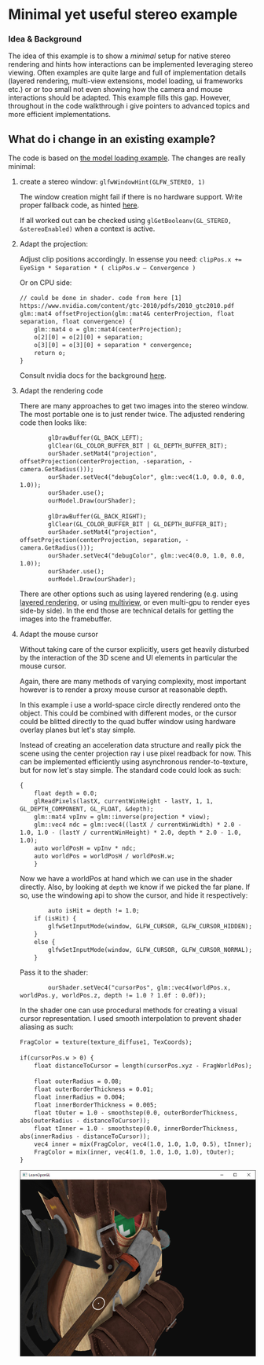 # Minimal yet useful stereo example

### Idea & Background

The idea of this example is to show a *minimal* setup for native stereo rendering and hints how interactions can be implemented leveraging stereo viewing. 
Often examples are quite large and full of implementation details (layered rendering, multi-view extensions, model loading, ui frameworks etc.) or or too small not even showing how the camera and mouse interactions should be adapted. This example fills this gap.
However, throughout in the code walkthrough i give pointers to advanced topics and more efficient implementations.


## What do i change in an existing example?

The code is based on [the model loading example](https://github.com/JoeyDeVries/LearnOpenGL/tree/a545a703f95893258d16dbe32f5ccbb6400fd213/src/3.model_loading/1.model_loading). The changes are really minimal:
1. create a stereo window: 
`glfwWindowHint(GLFW_STEREO, 1)`

    The window creation might fail if there is no hardware support. Write proper fallback code, as hinted [here](https://github.com/haraldsteinlechner/LearnOpenGL/blob/468c193368eba875d87d03a6e252663b61c12a55/src/8.guest/2024/8.stereo/stereo.cpp#L75).

    If all worked out can be checked using `glGetBooleanv(GL_STEREO, &stereoEnabled)` when a context is active.

2. Adapt the projection:

    Adjust clip positions accordingly. In essense you need: `clipPos.x += EyeSign * Separation * ( clipPos.w – Convergence )`

    Or on CPU side:
    ```
    // could be done in shader. code from here [1] https://www.nvidia.com/content/gtc-2010/pdfs/2010_gtc2010.pdf
    glm::mat4 offsetProjection(glm::mat4& centerProjection, float separation, float convergence) {
        glm::mat4 o = glm::mat4(centerProjection);
        o[2][0] = o[2][0] + separation;
        o[3][0] = o[3][0] + separation * convergence;
        return o;
    }
    ```

    Consult nvidia docs for the background [here](https://www.nvidia.com/content/gtc-2010/pdfs/2010_gtc2010.pdf).

3. Adapt the rendering code

    There are many approaches to get two images into the stereo window. The most portable one is to just render twice. The adjusted rendering code then looks like:
    ```
            glDrawBuffer(GL_BACK_LEFT);
            glClear(GL_COLOR_BUFFER_BIT | GL_DEPTH_BUFFER_BIT);
            ourShader.setMat4("projection", offsetProjection(centerProjection, -separation, -camera.GetRadius()));
            ourShader.setVec4("debugColor", glm::vec4(1.0, 0.0, 0.0, 1.0));
            ourShader.use(); 
            ourModel.Draw(ourShader);  

            glDrawBuffer(GL_BACK_RIGHT);
            glClear(GL_COLOR_BUFFER_BIT | GL_DEPTH_BUFFER_BIT);
            ourShader.setMat4("projection", offsetProjection(centerProjection, separation, -camera.GetRadius()));
            ourShader.setVec4("debugColor", glm::vec4(0.0, 1.0, 0.0, 1.0));
            ourShader.use();
            ourModel.Draw(ourShader); 
    ```

    There are other options such as using layered rendering (e.g. using [layered rendering](https://registry.khronos.org/OpenGL-Refpages/gl4/html/gl_Layer.xhtml), or using [multiview](https://registry.khronos.org/OpenGL/extensions/OVR/OVR_multiview.txt), or even multi-gpu to render eyes side-by side). In the end those are technical details for getting the images into the framebuffer.

4. Adapt the mouse cursor

    Without taking care of the cursor explicitly, users get heavily disturbed by the interaction of the 3D scene and UI elements in particular the mouse cursor.

    Again, there are many methods of varying complexity, most important however is to render a proxy mouse cursor at reasonable depth.

    In this example i use a world-space circle directly rendered onto the object. This could be combined with different modes, or the cursor could be blitted directly to the quad buffer window using hardware overlay planes but let's stay simple.

    Instead of creating an acceleration data structure and really pick the scene using the center projection ray i use pixel readback for now. This can be implemented efficiently using asynchronous render-to-texture, but for now let's stay simple.
    The standard code could look as such:
    ```
    { 
        float depth = 0.0; 
        glReadPixels(lastX, currentWinHeight - lastY, 1, 1, GL_DEPTH_COMPONENT, GL_FLOAT, &depth);
        glm::mat4 vpInv = glm::inverse(projection * view); 
        glm::vec4 ndc = glm::vec4((lastX / currentWinWidth) * 2.0 - 1.0, 1.0 - (lastY / currentWinHeight) * 2.0, depth * 2.0 - 1.0, 1.0);
        auto worldPosH = vpInv * ndc;
        auto worldPos = worldPosH / worldPosH.w; 
        }
    ```

    Now we have a worldPos at hand which we can use in the shader directly.
    Also, by looking at `depth` we know if we picked the far plane. If so, use the windowing api to show the cursor, and hide it respectively:
    ```
            auto isHit = depth != 1.0;
        if (isHit) {
            glfwSetInputMode(window, GLFW_CURSOR, GLFW_CURSOR_HIDDEN);
        }
        else {
            glfwSetInputMode(window, GLFW_CURSOR, GLFW_CURSOR_NORMAL);
        }
    ```

    Pass it to the shader:
    ```
            ourShader.setVec4("cursorPos", glm::vec4(worldPos.x, worldPos.y, worldPos.z, depth != 1.0 ? 1.0f : 0.0f));
    ```

    In the shader one can use procedural methods for creating a visual cursor representation. I used smooth interpolation to prevent shader aliasing as such:
    ```
    FragColor = texture(texture_diffuse1, TexCoords);

    if(cursorPos.w > 0) {
        float distanceToCursor = length(cursorPos.xyz - FragWorldPos);

        float outerRadius = 0.08; 
        float outerBorderThickness = 0.01;
        float innerRadius = 0.004;
        float innerBorderThickness = 0.005;
        float tOuter = 1.0 - smoothstep(0.0, outerBorderThickness, abs(outerRadius - distanceToCursor));
        float tInner = 1.0 - smoothstep(0.0, innerBorderThickness, abs(innerRadius - distanceToCursor));
        vec4 inner = mix(FragColor, vec4(1.0, 1.0, 1.0, 0.5), tInner);
        FragColor = mix(inner, vec4(1.0, 1.0, 1.0, 1.0), tOuter);
    }
    ```

    ![cursor image](image.png)


    